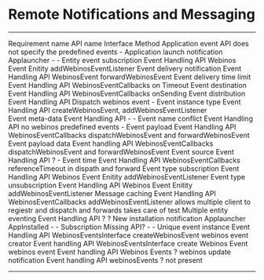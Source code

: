 Remote Notifications and Messaging
==================================

  --------------------------------- -------------------------------------------- --------------------------------------------- ---------------------------------------------------------------------------------------------------------
  Requirement name                  API name                                     Interface                                     Method
  Application event                 API does not specify the predefined events   -
  Application launch notification   Applauncher                                  -                                             -
  Entity event subscription         Event Handling API                           Webinos Event Enitity                         addWebinosEventListener
  Event delivery notification       Event Handling API                           WebinosEvent                                  forwardWebinosEvent
  Event delivery time limit         Event Handling API                           WebinosEventCallbacks                         on Timeout
  Event destination                 Event Handling API                           WebinosEventCallbacks                         onSending
  Event distribution                Event Handling API                           Dispatch webinos event                        -
  Event instance type               Event Handling API                           createWebinosEvent, addWebinosEventListener   
  Event meta-data                   Event Handling API                           -                                             -
  Event name conflict               Event Handling API                           no webinos predefined events                  -
  Event payload                     Event Handling API                           WebinosEventCallbacks                         dispatchWebinosEvent and forwardWebinosEvent
  Event payload data                Event handling API                           WebinosEventCallbacks                         dispatchWebinosEvent and forwardWebinosEvent
  Event source                      Event Handling API                           ?                                             -
  Event time                        Event Handling API                           WebinosEventCallbacks                         referenceTimeout in dispath and forward
  Event type subscription           Event Handling API                           Webinos Event Enitity                         addWebinosEventListener
  Event type unsubscription         Event Handling API                           Webinos Event Enitity                         addWebinosEventListener
  Message caching                   Event Handling API                           WebinosEventCallbacks                         addWebinosEventListener allows multiple client to regiestr and dispatch and forwards takes care of test
  Multiple entity eventing          Event Handling API                           ?                                             ?
  New installation notification     Applauncher AppInstalled                     -                                             -
  Subscription                      Missing API?                                 -                                             -
  Unique event instance             Event Handling API                           WebinosEventsInterface                        createWebinosEvent
  webinos event creator             Event handling API                           WebinosEventsInterface                        create Webinos Event
  webinos event                     Event handling API                           Webinos Events                                ?
  webinos update notification       Event handling API                           webinosEvents ?                               not present
  --------------------------------- -------------------------------------------- --------------------------------------------- ---------------------------------------------------------------------------------------------------------


